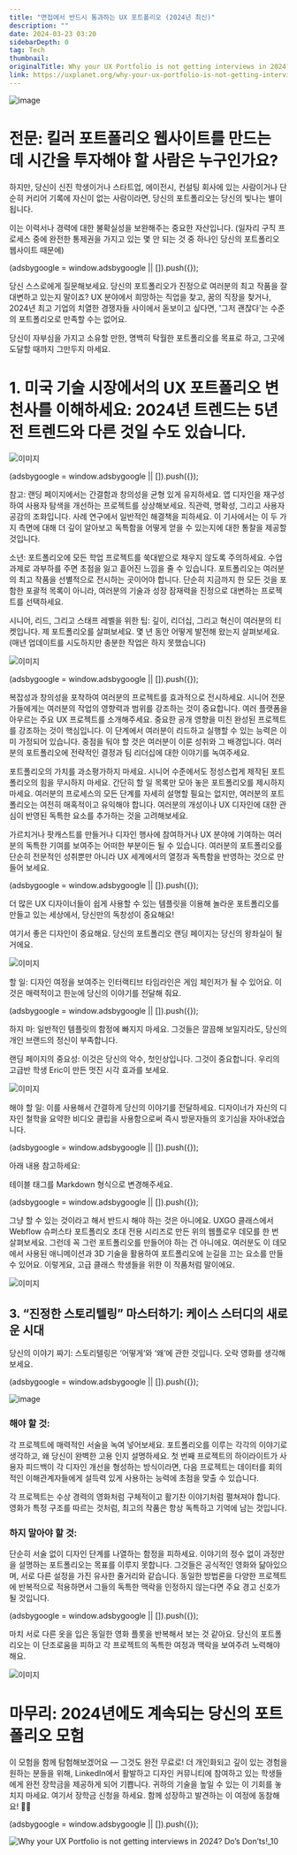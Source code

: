```yaml
---
title: "면접에서 반드시 통과하는 UX 포트폴리오 (2024년 최신)"
description: ""
date: 2024-03-23 03:20
sidebarDepth: 0
tag: Tech
thumbnail:
originalTitle: Why your UX Portfolio is not getting interviews in 2024? Do’s , Don’ts!
link: https://uxplanet.org/why-your-ux-portfolio-is-not-getting-interviews-in-2024-dos-don-ts-be1ae60fab29
---
```


![image](https://miro.medium.com/v2/resize:fit:1200/1*lQ3D_CqtQEhiCAeanjI0Yw.gif)

# 전문: 킬러 포트폴리오 웹사이트를 만드는 데 시간을 투자해야 할 사람은 누구인가요?

하지만, 당신이 신진 학생이거나 스타트업, 에이전시, 컨설팅 회사에 있는 사람이거나 단순히 커리어 기록에 자신이 없는 사람이라면, 당신의 포트폴리오는 당신의 빛나는 별이 됩니다.

이는 이력서나 경력에 대한 불확실성을 보완해주는 중요한 자산입니다. (일자리 구직 프로세스 중에 완전한 통제권을 가지고 있는 몇 안 되는 것 중 하나인 당신의 포트폴리오 웹사이트 때문에)

<!-- ui-log 수평형 -->

<ins class="adsbygoogle"
      style="display:block"
      data-ad-client="ca-pub-4877378276818686"
      data-ad-slot="9743150776"
      data-ad-format="auto"
      data-full-width-responsive="true"></ins>
<component is="script">
(adsbygoogle = window.adsbygoogle || []).push({});
</component>

당신 스스로에게 질문해보세요. 당신의 포트폴리오가 진정으로 여러분의 최고 작품을 잘 대변하고 있는지 말이죠? UX 분야에서 희망하는 직업을 찾고, 꿈의 직장을 찾거나, 2024년 최고 기업의 치열한 경쟁자들 사이에서 돋보이고 싶다면, '그저 괜찮다'는 수준의 포트폴리오로 만족할 수는 없어요.

당신이 자부심을 가지고 소유할 만한, 명백히 탁월한 포트폴리오를 목표로 하고, 그곳에 도달할 때까지 그만두지 마세요.

# 1. 미국 기술 시장에서의 UX 포트폴리오 변천사를 이해하세요: 2024년 트렌드는 5년 전 트렌드와 다른 것일 수도 있습니다.

![이미지](./img/Why-your-UX-Portfolio-is-not-getting-interviews-in-2024-Do’s-Don’ts_1.png)

<!-- ui-log 수평형 -->

<ins class="adsbygoogle"
      style="display:block"
      data-ad-client="ca-pub-4877378276818686"
      data-ad-slot="9743150776"
      data-ad-format="auto"
      data-full-width-responsive="true"></ins>
<component is="script">
(adsbygoogle = window.adsbygoogle || []).push({});
</component>

참고: 랜딩 페이지에서는 간결함과 창의성을 균형 있게 유지하세요. 앱 디자인을 재구성하여 사용자 탐색을 개선하는 프로젝트를 상상해보세요. 직관력, 명확성, 그리고 사용자 공감의 조화입니다. 사례 연구에서 일반적인 해결책을 피하세요. 이 기사에서는 이 두 가지 측면에 대해 더 깊이 알아보고 독특함을 어떻게 얻을 수 있는지에 대한 통찰을 제공할 것입니다.

소년: 포트폴리오에 모든 학업 프로젝트를 쑥대밭으로 채우지 않도록 주의하세요. 수업 과제로 과부하를 주면 초점을 잃고 흩어진 느낌을 줄 수 있습니다. 포트폴리오는 여러분의 최고 작품을 선별적으로 전시하는 곳이어야 합니다. 단순히 지금까지 한 모든 것을 포함한 포괄적 목록이 아니라, 여러분의 기술과 성장 잠재력을 진정으로 대변하는 프로젝트를 선택하세요.

시니어, 리드, 그리고 스태프 레벨을 위한 팁: 깊이, 리더십, 그리고 혁신이 여러분의 티켓입니다. 제 포트폴리오를 살펴보세요. 몇 년 동안 어떻게 발전해 왔는지 살펴보세요. (매년 업데이트를 시도하지만 충분한 작업은 하지 못했습니다)

![이미지](./img/Why-your-UX-Portfolio-is-not-getting-interviews-in-2024-Do’s-Don’ts_2.png)

<!-- ui-log 수평형 -->

<ins class="adsbygoogle"
      style="display:block"
      data-ad-client="ca-pub-4877378276818686"
      data-ad-slot="9743150776"
      data-ad-format="auto"
      data-full-width-responsive="true"></ins>
<component is="script">
(adsbygoogle = window.adsbygoogle || []).push({});
</component>

복잡성과 창의성을 포착하여 여러분의 프로젝트를 효과적으로 전시하세요. 시니어 전문가들에게는 여러분의 작업의 영향력과 범위를 강조하는 것이 중요합니다. 여러 플랫폼을 아우르는 주요 UX 프로젝트를 소개해주세요. 중요한 공개 영향을 미친 완성된 프로젝트를 강조하는 것이 핵심입니다. 이 단계에서 여러분이 리드하고 실행할 수 있는 능력은 이미 가정되어 있습니다. 중점을 둬야 할 것은 여러분이 이룬 성취와 그 배경입니다. 여러분의 포트폴리오에 전략적인 결정과 팀 리더십에 대한 이야기를 녹여주세요.

포트폴리오의 가치를 과소평가하지 마세요. 시니어 수준에서도 정성스럽게 제작된 포트폴리오의 힘을 무시하지 마세요. 간단히 할 일 목록만 모아 놓은 포트폴리오를 제시하지 마세요. 여러분의 프로세스의 모든 단계를 자세히 설명할 필요는 없지만, 여러분의 포트폴리오는 여전히 매혹적이고 유익해야 합니다. 여러분의 개성이나 UX 디자인에 대한 관심이 반영된 독특한 요소를 추가하는 것을 고려해보세요.

가르치거나 팟캐스트를 만들거나 디자인 행사에 참여하거나 UX 분야에 기여하는 여러분의 독특한 기여를 보여주는 어떠한 부분이든 될 수 있습니다. 여러분의 포트폴리오를 단순히 전문적인 성취뿐만 아니라 UX 세계에서의 열정과 독특함을 반영하는 것으로 만들어 보세요.

<!-- ui-log 수평형 -->

<ins class="adsbygoogle"
      style="display:block"
      data-ad-client="ca-pub-4877378276818686"
      data-ad-slot="9743150776"
      data-ad-format="auto"
      data-full-width-responsive="true"></ins>
<component is="script">
(adsbygoogle = window.adsbygoogle || []).push({});
</component>

더 많은 UX 디자이너들이 쉽게 사용할 수 있는 템플릿을 이용해 놀라운 포트폴리오를 만들고 있는 세상에서, 당신만의 독창성이 중요해요!

여기서 좋은 디자인이 중요해요. 당신의 포트폴리오 랜딩 페이지는 당신의 왕좌실이 될 거에요.

![이미지](./img/Why-your-UX-Portfolio-is-not-getting-interviews-in-2024-Do’s-Don’ts_3.png)

할 일: 디자인 여정을 보여주는 인터랙티브 타임라인은 게임 체인저가 될 수 있어요. 이것은 매력적이고 한눈에 당신의 이야기를 전달해 줘요.

<!-- ui-log 수평형 -->

<ins class="adsbygoogle"
      style="display:block"
      data-ad-client="ca-pub-4877378276818686"
      data-ad-slot="9743150776"
      data-ad-format="auto"
      data-full-width-responsive="true"></ins>
<component is="script">
(adsbygoogle = window.adsbygoogle || []).push({});
</component>

하지 마: 일반적인 템플릿의 함정에 빠지지 마세요. 그것들은 깔끔해 보일지라도, 당신의 개인 브랜드의 정신이 부족합니다.

랜딩 페이지의 중요성: 이것은 당신의 악수, 첫인상입니다. 그것이 중요합니다. 우리의 고급반 학생 Eric이 만든 멋진 시각 효과를 보세요.

![이미지](https://miro.medium.com/v2/resize:fit:1200/1*7gWDn6sBhj-d-i064PPuWQ.gif)

해야 할 일: 이를 사용해서 간결하게 당신의 이야기를 전달하세요. 디자이너가 자신의 디자인 철학을 요약한 비디오 클립을 사용함으로써 즉시 방문자들의 호기심을 자아내었습니다.

<!-- ui-log 수평형 -->

<ins class="adsbygoogle"
      style="display:block"
      data-ad-client="ca-pub-4877378276818686"
      data-ad-slot="9743150776"
      data-ad-format="auto"
      data-full-width-responsive="true"></ins>
<component is="script">
(adsbygoogle = window.adsbygoogle || []).push({});
</component>

아래 내용 참고하세요:

테이블 태그를 Markdown 형식으로 변경해주세요.

<!-- ui-log 수평형 -->

<ins class="adsbygoogle"
      style="display:block"
      data-ad-client="ca-pub-4877378276818686"
      data-ad-slot="9743150776"
      data-ad-format="auto"
      data-full-width-responsive="true"></ins>
<component is="script">
(adsbygoogle = window.adsbygoogle || []).push({});
</component>

그냥 할 수 있는 것이라고 해서 반드시 해야 하는 것은 아니에요. UXGO 클래스에서 Webflow 슈퍼스타 포트폴리오 초대 전용 시리즈로 만든 위의 웹플로우 데모를 한 번 살펴보세요. 그런데 꼭 그런 포트폴리오를 만들어야 하는 건 아니에요. 여러분도 이 데모에서 사용된 애니메이션과 3D 기술을 활용하여 포트폴리오에 눈길을 끄는 요소를 만들 수 있어요. 이렇게요, 고급 클래스 학생들을 위한 이 작품처럼 말이에요.

![이미지](./img/Why-your-UX-Portfolio-is-not-getting-interviews-in-2024-Do’s-Don’ts_7.png)

## 3. “진정한 스토리텔링” 마스터하기: 케이스 스터디의 새로운 시대

당신의 이야기 짜기: 스토리텔링은 ‘어떻게’와 ‘왜’에 관한 것입니다. 오락 영화를 생각해보세요.

<!-- ui-log 수평형 -->

<ins class="adsbygoogle"
      style="display:block"
      data-ad-client="ca-pub-4877378276818686"
      data-ad-slot="9743150776"
      data-ad-format="auto"
      data-full-width-responsive="true"></ins>
<component is="script">
(adsbygoogle = window.adsbygoogle || []).push({});
</component>

![image](./img/Why-your-UX-Portfolio-is-not-getting-interviews-in-2024-Do’s-Don’ts_8.png)

### 해야 할 것:

각 프로젝트에 매력적인 서술을 녹여 넣어보세요. 포트폴리오를 이루는 각각의 이야기로 생각하고, 왜 당신이 완벽한 고용 인지 설명하세요. 첫 번째 프로젝트의 하이라이트가 사용자 피드백이 각 디자인 개선을 형성하는 방식이라면, 다음 프로젝트는 데이터를 회의적인 이해관계자들에게 설득력 있게 사용하는 능력에 초점을 맞출 수 있습니다.

각 프로젝트는 수상 경력의 영화처럼 구체적이고 활기찬 이야기처럼 펼쳐져야 합니다. 영화가 특정 구조를 따르는 것처럼, 최고의 작품은 항상 독특하고 기억에 남는 것입니다.

### 하지 말아야 할 것:

단순히 서술 없이 디자인 단계를 나열하는 함정을 피하세요. 이야기의 정수 없이 과정만을 설명하는 포트폴리오는 목표를 이루지 못합니다. 그것들은 공식적인 영화와 닮아있으며, 서로 다른 설정을 가진 유사한 줄거리와 같습니다. 동일한 방법론을 다양한 프로젝트에 반복적으로 적용하면서 그들의 독특한 맥락을 인정하지 않는다면 주요 경고 신호가 될 것입니다.

<!-- ui-log 수평형 -->

<ins class="adsbygoogle"
      style="display:block"
      data-ad-client="ca-pub-4877378276818686"
      data-ad-slot="9743150776"
      data-ad-format="auto"
      data-full-width-responsive="true"></ins>
<component is="script">
(adsbygoogle = window.adsbygoogle || []).push({});
</component>

마치 서로 다른 옷을 입은 동일한 영화 플롯을 반복해서 보는 것 같아요. 당신의 포트폴리오는 이 단조로움을 피하고 각 프로젝트의 독특한 여정과 맥락을 보여주려 노력해야 해요.

![이미지](./img/Why-your-UX-Portfolio-is-not-getting-interviews-in-2024-Do’s-Don’ts_9.png)

# 마무리: 2024년에도 계속되는 당신의 포트폴리오 모험

이 모험을 함께 탐험해보겠어요 — 그것도 완전 무료로! 더 개인화되고 깊이 있는 경험을 원하는 분들을 위해, LinkedIn에서 활발하고 디자인 커뮤니티에 참여하고 있는 학생들에게 완전 장학금을 제공하게 되어 기쁩니다. 귀하의 기술을 높일 수 있는 이 기회를 놓치지 마세요. 여기서 장학금 신청을 하세요. 함께 성장하고 발견하는 이 여정에 동참해요! 🚀🌟

<!-- ui-log 수평형 -->

<ins class="adsbygoogle"
      style="display:block"
      data-ad-client="ca-pub-4877378276818686"
      data-ad-slot="9743150776"
      data-ad-format="auto"
      data-full-width-responsive="true"></ins>
<component is="script">
(adsbygoogle = window.adsbygoogle || []).push({});
</component>

![Why your UX Portfolio is not getting interviews in 2024? Do’s Don’ts!_10](./img/Why-your-UX-Portfolio-is-not-getting-interviews-in-2024-Do’s-Don’ts_10.png)
